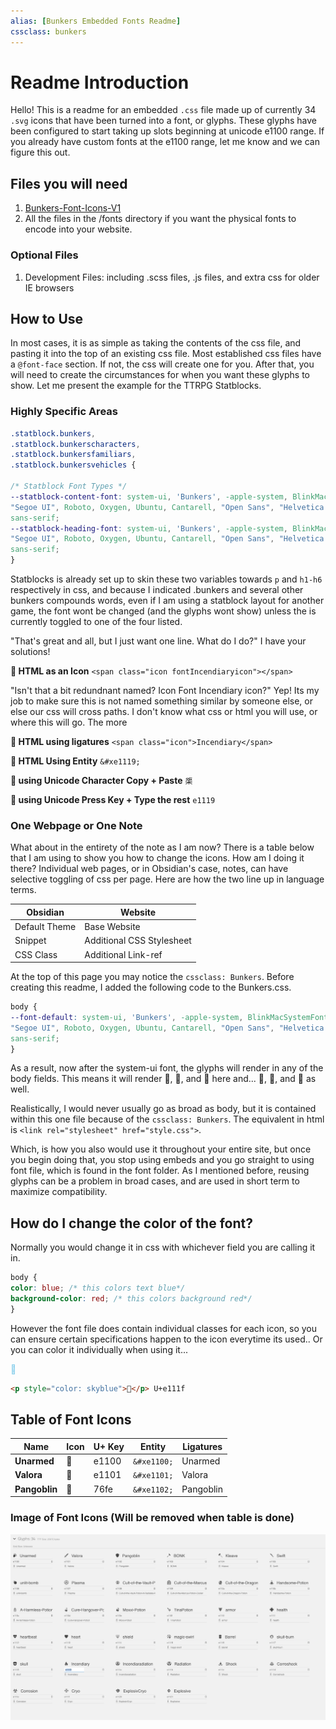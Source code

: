 ```yaml
---
alias: [Bunkers Embedded Fonts Readme]
cssclass: bunkers
---
```

# Readme Introduction

Hello! This is a readme for an embedded `.css` file made up of currently 34 `.svg` icons that have been turned into a font, or glyphs. These glyphs have been configured to start taking up slots beginning at unicode e1100 range. If you already have custom fonts at the e1100 range, let me know and we can figure this out. 

## Files you will need

1. [Bunkers-Font-Icons-V1](Bunkers-Font-Icons-V1.css)
2. All the files in the /fonts directory if you want the physical fonts to encode into your website.

### Optional Files

1. Development Files: including .scss files, .js files, and extra css for older IE browsers

## How to Use

In most cases, it is as simple as taking the contents of the css file, and pasting it into the top of an existing css file. Most established css files have a `@font-face` section. If not, the css will create one for you. After that, you will need to create the circumstances for when you want these glyphs to show. Let me present the example for the TTRPG Statblocks. 

### Highly Specific Areas

```css
.statblock.bunkers,
.statblock.bunkerscharacters,
.statblock.bunkersfamiliars,
.statblock.bunkersvehicles {

/* Statblock Font Types */
--statblock-content-font: system-ui, 'Bunkers', -apple-system, BlinkMacSystemFont,
"Segoe UI", Roboto, Oxygen, Ubuntu, Cantarell, "Open Sans", "Helvetica Neue",
sans-serif;
--statblock-heading-font: system-ui, 'Bunkers', -apple-system, BlinkMacSystemFont,
"Segoe UI", Roboto, Oxygen, Ubuntu, Cantarell, "Open Sans", "Helvetica Neue",
sans-serif;
}
```


Statblocks is already set up to skin these two variables towards `p` and `h1-h6` respectively in css, and because I indicated .bunkers and several other bunkers compounds words, even if I am using a statblock layout for another game, the font wont be changed (and the glyphs wont show) unless the is currently toggled to one of the four listed.

"That's great and all, but I just want one line. What do I do?" I have your solutions!

**󡄙 HTML as an Icon** 
`<span class="icon fontIncendiaryicon"></span>`

"Isn't that a bit redundnant named? Icon Font Incendiary icon?" Yep! Its my job to make sure this is not named something similar by someone else, or else our css will cross paths. I don't know what css or html you will use, or where this will go. The more 

**󡄙 HTML using ligatures**
`<span class="icon">Incendiary</span>`

**󡄙 HTML Using Entity**
`&#xe1119;`

**󡄙 using Unicode Character Copy + Paste**
`㮡`

**󡄙 using Unicode Press Key + Type the rest**
`e1119`

### One Webpage or One Note

What about in the entirety of the note as I am now? There is a table below that I am using to show you how to change the icons. How am I doing it there? Individual web pages, or in Obsidian's case, notes, can have selective toggling of css per page. Here are how the two line up in language terms.

| **Obsidian**      | **Website**        |
| ------------- | -------------- |
| Default Theme | Base Website   |
| Snippet       | Additional CSS Stylesheet |
| CSS Class     | Additional Link-ref               |

At the top of this page you may notice the `cssclass: Bunkers`. Before creating this readme, I added the following code to the Bunkers.css.

```css
body {
--font-default: system-ui, 'Bunkers', -apple-system, BlinkMacSystemFont,
"Segoe UI", Roboto, Oxygen, Ubuntu, Cantarell, "Open Sans", "Helvetica Neue",
sans-serif;
}
```


As a result, now after the system-ui font, the glyphs will render in any of the body fields. This means it will render 󡄛, 󡄝, and 󡄙 here and...
󡄛, 󡄝, and 󡄙  as well.

Realistically, I would never usually go as broad as body, but it is contained within this one file because of the `cssclass: Bunkers`. The equivalent in html is `<link rel="stylesheet" href="style.css">`.

Which, is how you also would use it throughout your entire site, but once you begin doing that, you stop using embeds and you go straight to using font file, which is found in the font folder. As I mentioned before, reusing glyphs can be a problem in broad cases, and are used in short term to maximize compatibility. 

## How do I change the color of the font?
Normally you would change it in css with whichever field you are calling it in. 

```css
body {
color: blue; /* this colors text blue*/
background-color: red; /* this colors background red*/
}
```

However the font file does contain individual classes for each icon, so you can ensure certain specifications happen to the icon everytime its used.. Or you can color it individually when using it... <p style="color: skyblue">󡄟</p>

````html
<p style="color: skyblue">󡄟</p> U+e111f
````


## Table of Font Icons

| **Name**              | **Icon** | **U+ Key** |  **Entity**   | **Ligatures** |
| --------------------- | -------- | ---------- | --- | ------------- |
| **Unarmed**           | 󡄀        | e1100      | `&#xe1100;`    | Unarmed       |
| **Valora**            | 󡄁       | e1101          | `&#xe1101;`    | Valora        |
| **Pangoblin** | 󡄂       | 76fe       | `&#xe1102;`    | Pangoblin  |



### Image of Font Icons (Will be removed when table is done)
![](_attachments/Bunkers-Font-Icons.png)